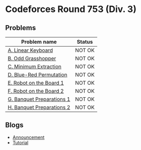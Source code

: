 # Codeforces Round 753 (Div. 3)

## Problems

|Problem name|Status|
|------------|---------|
| [A. Linear Keyboard](problems/A._Linear_Keyboard.md)|NOT OK|
| [B. Odd Grasshopper](problems/B._Odd_Grasshopper.md)|NOT OK|
| [C. Minimum Extraction](problems/C._Minimum_Extraction.md)|NOT OK|
| [D. Blue-Red Permutation](problems/D._Blue-Red_Permutation.md)|NOT OK|
| [E. Robot on the Board 1](problems/E._Robot_on_the_Board_1.md)|NOT OK|
| [F. Robot on the Board 2](problems/F._Robot_on_the_Board_2.md)|NOT OK|
| [G. Banquet Preparations 1](problems/G._Banquet_Preparations_1.md)|NOT OK|
| [H. Banquet Preparations 2](problems/H._Banquet_Preparations_2.md)|NOT OK|
## Blogs

- [Announcement](blogs/Announcement.md)
- [Tutorial](blogs/Tutorial.md)
